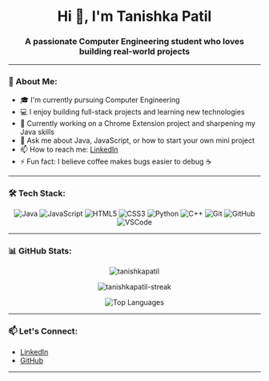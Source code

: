 <h1 align="center">Hi 👋, I'm Tanishka Patil</h1>
<h3 align="center">A passionate Computer Engineering student who loves building real-world projects</h3>

---

### 💫 About Me:
- 🎓 I'm currently pursuing Computer Engineering  
- 💻 I enjoy building full-stack projects and learning new technologies  
- 🚀 Currently working on a Chrome Extension project and sharpening my Java skills  
- 💬 Ask me about Java, JavaScript, or how to start your own mini project  
- 📫 How to reach me: [LinkedIn](https://www.linkedin.com/in/your-link)  
- ⚡ Fun fact: I believe coffee makes bugs easier to debug ☕

---

### 🛠️ Tech Stack:
<div align="center">
  
![Java](https://img.shields.io/badge/Java-ED8B00?style=for-the-badge&logo=java&logoColor=white)
![JavaScript](https://img.shields.io/badge/JavaScript-F7DF1E?style=for-the-badge&logo=javascript&logoColor=black)
![HTML5](https://img.shields.io/badge/HTML5-E34F26?style=for-the-badge&logo=html5&logoColor=white)
![CSS3](https://img.shields.io/badge/CSS3-1572B6?style=for-the-badge&logo=css3&logoColor=white)
![Python](https://img.shields.io/badge/Python-14354C?style=for-the-badge&logo=python&logoColor=white)
![C++](https://img.shields.io/badge/C++-00599C?style=for-the-badge&logo=cplusplus&logoColor=white)
![Git](https://img.shields.io/badge/Git-F05032?style=for-the-badge&logo=git&logoColor=white)
![GitHub](https://img.shields.io/badge/GitHub-181717?style=for-the-badge&logo=github&logoColor=white)
![VSCode](https://img.shields.io/badge/VS%20Code-007ACC?style=for-the-badge&logo=visual-studio-code&logoColor=white)

</div>

---

### 📊 GitHub Stats:

<p align="center">
  <img src="https://github-readme-stats.vercel.app/api?username=tanishkapatil&show_icons=true&theme=tokyonight" alt="tanishkapatil" />
</p>

<p align="center">
  <img src="https://github-readme-streak-stats.herokuapp.com?user=tanishkapatil&theme=tokyonight" alt="tanishkapatil-streak" />
</p>

<p align="center">
  <img src="https://github-readme-stats.vercel.app/api/top-langs/?username=tanishkapatil&layout=compact&theme=tokyonight" alt="Top Languages" />
</p>

---

### 📫 Let's Connect:
- [LinkedIn](https://www.linkedin.com/in/your-link)
- [GitHub](https://github.com/tanishkapatil)

---

